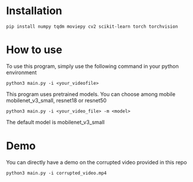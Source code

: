 # Installation

```pip install numpy tqdm moviepy cv2 scikit-learn torch torchvision```

# How to use

To use this program, simply use the following command in your python environment

```python3 main.py -i <your_videofile>```

This program uses pretrained models. You can choose among mobile mobilenet_v3_small, resnet18 or resnet50

```python3 main.py -i <your_video_file> -m <model>```

The default model is mobilenet_v3_small

# Demo

You can directly have a demo on the corrupted video provided in this repo

```python3 main.py -i corrupted_video.mp4```
